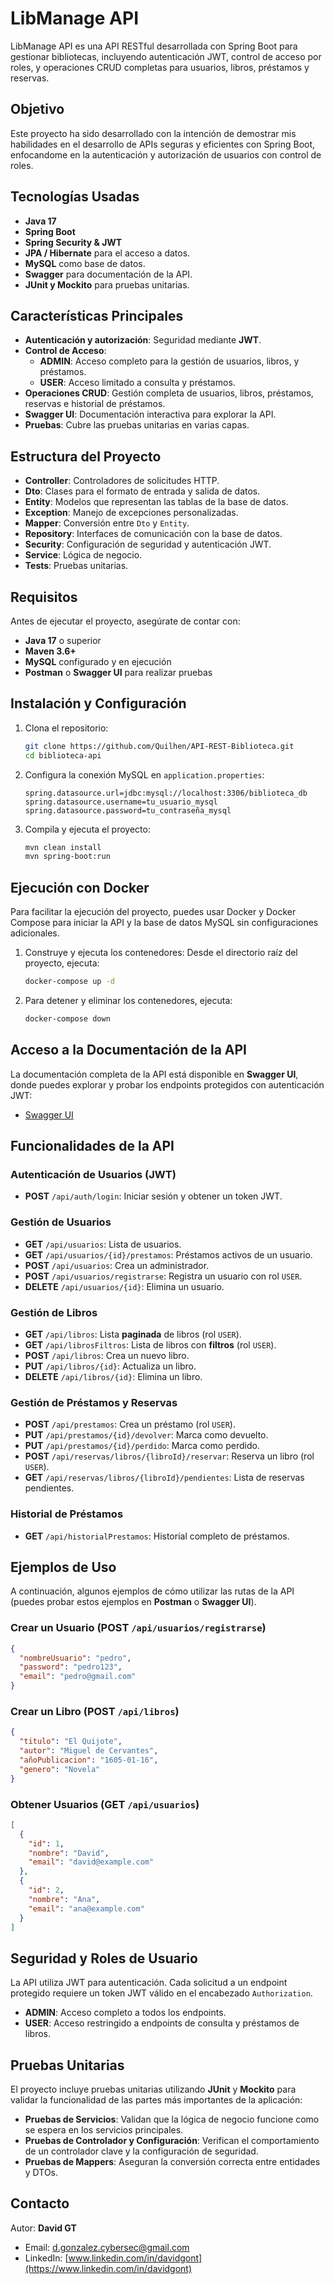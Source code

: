
# LibManage API

LibManage API es una API RESTful desarrollada con Spring Boot para gestionar bibliotecas, incluyendo autenticación JWT, control de acceso por roles, y operaciones CRUD completas para usuarios, libros, préstamos y reservas.

## Objetivo
Este proyecto ha sido desarrollado con la intención de demostrar mis habilidades en el desarrollo de APIs seguras y eficientes con Spring Boot, enfocandome en la autenticación y autorización de usuarios con control de roles.

## Tecnologías Usadas
- **Java 17**
- **Spring Boot**
- **Spring Security & JWT**
- **JPA / Hibernate** para el acceso a datos.
- **MySQL** como base de datos.
- **Swagger** para documentación de la API.
- **JUnit y Mockito** para pruebas unitarias.

## Características Principales
- **Autenticación y autorización**: Seguridad mediante **JWT**.
- **Control de Acceso**:
  - **ADMIN**: Acceso completo para la gestión de usuarios, libros, y préstamos.
  - **USER**: Acceso limitado a consulta y préstamos.
- **Operaciones CRUD**: Gestión completa de usuarios, libros, préstamos, reservas e historial de préstamos.
- **Swagger UI**: Documentación interactiva para explorar la API.
- **Pruebas**: Cubre las pruebas unitarias en varias capas.

## Estructura del Proyecto
- **Controller**: Controladores de solicitudes HTTP.
- **Dto**: Clases para el formato de entrada y salida de datos.
- **Entity**: Modelos que representan las tablas de la base de datos.
- **Exception**: Manejo de excepciones personalizadas.
- **Mapper**: Conversión entre `Dto` y `Entity`.
- **Repository**: Interfaces de comunicación con la base de datos.
- **Security**: Configuración de seguridad y autenticación JWT.
- **Service**: Lógica de negocio.
- **Tests**: Pruebas unitarias.

## Requisitos

Antes de ejecutar el proyecto, asegúrate de contar con:
- **Java 17** o superior
- **Maven 3.6+**
- **MySQL** configurado y en ejecución
- **Postman** o **Swagger UI** para realizar pruebas

## Instalación y Configuración

1. Clona el repositorio:
   ```bash
   git clone https://github.com/Quilhen/API-REST-Biblioteca.git
   cd biblioteca-api
   ```

2. Configura la conexión MySQL en ``application.properties``:
   ```properties
   spring.datasource.url=jdbc:mysql://localhost:3306/biblioteca_db
   spring.datasource.username=tu_usuario_mysql
   spring.datasource.password=tu_contraseña_mysql
   ```

3. Compila y ejecuta el proyecto:
   ```bash
   mvn clean install
   mvn spring-boot:run
   ```

## Ejecución con Docker
Para facilitar la ejecución del proyecto, puedes usar Docker y Docker Compose para iniciar la API y la base de datos MySQL sin configuraciones adicionales.

1. Construye y ejecuta los contenedores: Desde el directorio raíz del proyecto, ejecuta:
   ```bash
   docker-compose up -d
   ```

2. Para detener y eliminar los contenedores, ejecuta:
   ```bash
   docker-compose down
   ```

## Acceso a la Documentación de la API
La documentación completa de la API está disponible en **Swagger UI**, donde puedes explorar y probar los endpoints protegidos con autenticación JWT:

- [Swagger UI](http://localhost:8080/doc/swagger-ui/index.html)

## Funcionalidades de la API

### **Autenticación de Usuarios (JWT)**
- **POST** `/api/auth/login`: Iniciar sesión y obtener un token JWT.

### Gestión de Usuarios
- **GET** `/api/usuarios`: Lista de usuarios.
- **GET** `/api/usuarios/{id}/prestamos`: Préstamos activos de un usuario.
- **POST** `/api/usuarios`: Crea un administrador.
- **POST** `/api/usuarios/registrarse`: Registra un usuario con rol `USER`.
- **DELETE** `/api/usuarios/{id}`: Elimina un usuario.

### Gestión de Libros
- **GET** `/api/libros`: Lista **paginada** de libros (rol `USER`).
- **GET** `/api/librosFiltros`: Lista de libros con **filtros** (rol `USER`).
- **POST** `/api/libros`: Crea un nuevo libro.
- **PUT** `/api/libros/{id}`: Actualiza un libro.
- **DELETE** `/api/libros/{id}`: Elimina un libro.

### Gestión de Préstamos y Reservas
- **POST** `/api/prestamos`: Crea un préstamo (rol `USER`).
- **PUT** `/api/prestamos/{id}/devolver`: Marca como devuelto.
- **PUT** `/api/prestamos/{id}/perdido`: Marca como perdido.
- **POST** `/api/reservas/libros/{libroId}/reservar`: Reserva un libro (rol `USER`).
- **GET** `/api/reservas/libros/{libroId}/pendientes`: Lista de reservas pendientes.

### Historial de Préstamos
- **GET** `/api/historialPrestamos`: Historial completo de préstamos.

## Ejemplos de Uso

A continuación, algunos ejemplos de cómo utilizar las rutas de la API (puedes probar estos ejemplos en **Postman** o **Swagger UI**).

### Crear un Usuario (POST `/api/usuarios/registrarse`)

```json
{
  "nombreUsuario": "pedro",
  "password": "pedro123",
  "email": "pedro@gmail.com"
}
```

### Crear un Libro (POST `/api/libros`)

```json
{
  "titulo": "El Quijote",
  "autor": "Miguel de Cervantes",
  "añoPublicacion": "1605-01-16",
  "genero": "Novela"
}
```

### Obtener Usuarios (GET `/api/usuarios`)

```json
[
  {
    "id": 1,
    "nombre": "David",
    "email": "david@example.com"
  },
  {
    "id": 2,
    "nombre": "Ana",
    "email": "ana@example.com"
  }
]
```

## **Seguridad y Roles de Usuario**

La API utiliza JWT para autenticación. Cada solicitud a un endpoint protegido requiere un token JWT válido en el encabezado ``Authorization``.
- **ADMIN**: Acceso completo a todos los endpoints.
- **USER**: Acceso restringido a endpoints de consulta y préstamos de libros.

## Pruebas Unitarias

El proyecto incluye pruebas unitarias utilizando **JUnit** y **Mockito** para validar la funcionalidad de las partes más importantes de la aplicación:

- **Pruebas de Servicios**: Validan que la lógica de negocio funcione como se espera en los servicios principales.
- **Pruebas de Controlador y Configuración**: Verifican el comportamiento de un controlador clave y la configuración de seguridad.
- **Pruebas de Mappers**: Aseguran la conversión correcta entre entidades y DTOs.

## Contacto

Autor: **David GT**

- Email: d.gonzalez.cybersec@gmail.com
- LinkedIn: [www.linkedin.com/in/davidgont](https://www.linkedin.com/in/davidgont)
